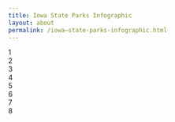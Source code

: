 ```yaml
---
title: Iowa State Parks Infographic
layout: about
permalink: /iowa—state-parks-infographic.html
---
```

<html>
<body>
<script>
{
    font-family: Helvetica;
    font-size: 1.4em;
    color: white;
    text-align: center;
}
.container div:nth-child(1), div:nth-child(6) {
    background-color: #ffffff;
}
.container div:nth-child(2), div:nth-child(7) {
    background-color: #ffffff;
}
.container div:nth-child(3), div:nth-child(8) {
    background-color: #ffffff;
}
.container div:nth-child(4) {
    background-color: #ffffff;
}
.container div:nth-child(5) {
    background-color: #ffffff;
}
</script>
<!doctype html>
<body>
<div class="container">
    <div>1</div>
    <div>2</div>
    <div>3</div>
    <div>4</div>
    <div>5</div>
    <div>6</div>
    <div>7</div>
    <div>8</div>
</div>
</body>
</html>
